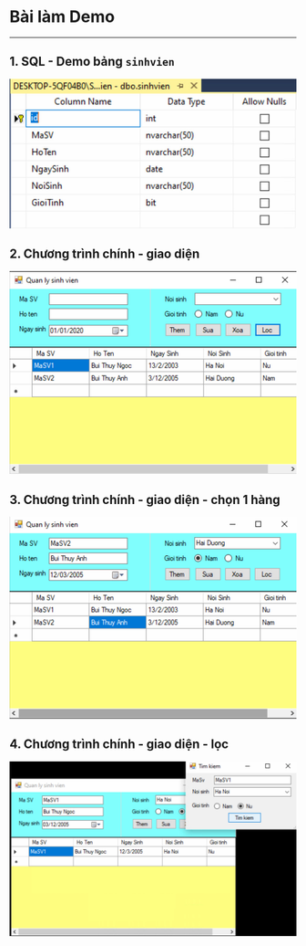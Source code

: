 # Bài làm Demo

---

## 1.  SQL - Demo bảng `sinhvien`

![](./images/sql.jpg)

## 2. Chương trình chính - giao diện

![](./images/demo1.jpg)

## 3. Chương trình chính - giao diện - chọn 1 hàng

![](./images/demo2.jpg)

## 4. Chương trình chính - giao diện - lọc

![](./images/demo3.jpg)
